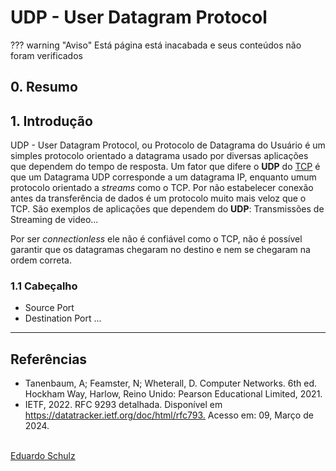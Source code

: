 # UDP - User Datagram Protocol

??? warning "Aviso"
Está página está inacabada e seus conteúdos não foram verificados



## 0. Resumo

## 1. Introdução

UDP - User Datagram Protocol, ou Protocolo de Datagrama do Usuário é um simples protocolo orientado a datagrama usado por diversas aplicações que dependem do tempo de resposta. Um fator que difere o **UDP** do [TCP](/docs/Disciplinas/Redes%20I/Camada%20de%20Transporte/tcp.md) é que um Datagrama UDP corresponde a um datagrama IP, enquanto umum protocolo orientado a _streams_ como o TCP. Por não estabelecer conexão antes da transferência de dados é um protocolo muito mais veloz que o TCP. São exemplos de aplicações que dependem do **UDP**: Transmissões de Streaming de video...

Por ser _connectionless_ ele não é confiável como o TCP, não é possível garantir que os datagramas chegaram no destino e nem se chegaram na ordem correta.

### 1.1 Cabeçalho

+ Source Port
+ Destination Port
...

---
## Referências
* Tanenbaum, A; Feamster, N; Wheterall, D. Computer Networks. 6th ed. Hockham Way, Harlow, Reino Unido: Pearson Educational Limited, 2021.
* IETF, 2022. RFC 9293 detalhada. Disponível em <https://datatracker.ietf.org/doc/html/rfc793.> Acesso em: 09, Março de 2024.

<br>
<span class='git-page-authors'>
<a href='https://github.com/eduardoschulz'>Eduardo Schulz</a>
</span>
